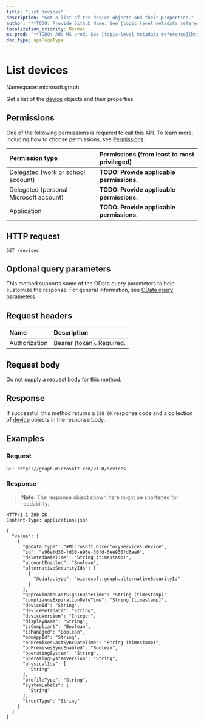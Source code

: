 ```yaml
---
title: "List devices"
description: "Get a list of the device objects and their properties."
author: "**TODO: Provide Github Name. See [topic-level metadata reference](https://msgo.azurewebsites.net/add/document/guidelines/metadata.html#topic-level-metadata)**"
localization_priority: Normal
ms.prod: "**TODO: Add MS prod. See [topic-level metadata reference](https://msgo.azurewebsites.net/add/document/guidelines/metadata.html#topic-level-metadata)**"
doc_type: apiPageType
---
```


# List devices
Namespace: microsoft.graph



Get a list of the [device](../resources/device.md) objects and their properties.

## Permissions
One of the following permissions is required to call this API. To learn more, including how to choose permissions, see [Permissions](/graph/permissions-reference).

|Permission type|Permissions (from least to most privileged)|
|:---|:---|
|Delegated (work or school account)|**TODO: Provide applicable permissions.**|
|Delegated (personal Microsoft account)|**TODO: Provide applicable permissions.**|
|Application|**TODO: Provide applicable permissions.**|

## HTTP request

<!-- {
  "blockType": "ignored"
}
-->
``` http
GET /devices
```

## Optional query parameters
This method supports some of the OData query parameters to help customize the response. For general information, see [OData query parameters](/graph/query-parameters).

## Request headers
|Name|Description|
|:---|:---|
|Authorization|Bearer {token}. Required.|

## Request body
Do not supply a request body for this method.

## Response

If successful, this method returns a `200 OK` response code and a collection of [device](../resources/device.md) objects in the response body.

## Examples

### Request
<!-- {
  "blockType": "request",
  "name": "list_device"
}
-->
``` http
GET https://graph.microsoft.com/v1.0/devices
```


### Response
>**Note:** The response object shown here might be shortened for readability.
<!-- {
  "blockType": "response",
  "truncated": true,
  "@odata.type": "Collection(Microsoft.DirectoryServices.device)"
}
-->
``` http
HTTP/1.1 200 OK
Content-Type: application/json

{
  "value": [
    {
      "@odata.type": "#Microsoft.DirectoryServices.device",
      "id": "e96efd30-fd30-e96e-30fd-6ee930fd6ee9",
      "deletedDateTime": "String (timestamp)",
      "accountEnabled": "Boolean",
      "alternativeSecurityIds": [
        {
          "@odata.type": "microsoft.graph.alternativeSecurityId"
        }
      ],
      "approximateLastSignInDateTime": "String (timestamp)",
      "complianceExpirationDateTime": "String (timestamp)",
      "deviceId": "String",
      "deviceMetadata": "String",
      "deviceVersion": "Integer",
      "displayName": "String",
      "isCompliant": "Boolean",
      "isManaged": "Boolean",
      "mdmAppId": "String",
      "onPremisesLastSyncDateTime": "String (timestamp)",
      "onPremisesSyncEnabled": "Boolean",
      "operatingSystem": "String",
      "operatingSystemVersion": "String",
      "physicalIds": [
        "String"
      ],
      "profileType": "String",
      "systemLabels": [
        "String"
      ],
      "trustType": "String"
    }
  ]
}
```

